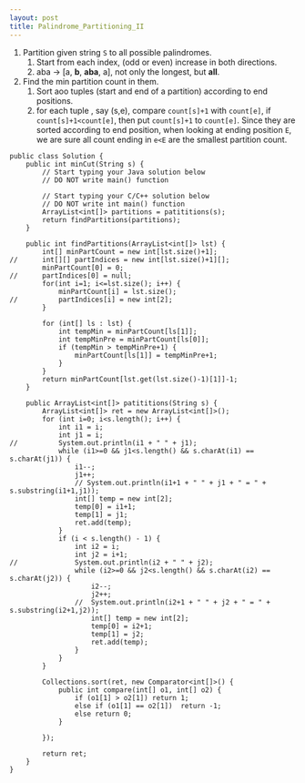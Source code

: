 ```yaml
---
layout: post
title: Palindrome_Partitioning_II
---
```


1. Partition given string `S` to all possible palindromes.
	1. Start from each index, (odd or even) increase in both directions.
	2. aba -> [a, __b__, __aba__, a], not only the longest, but __all__.
2. Find the min partition count in them.
	1. Sort aoo tuples (start and end of a partition) according to end positions.
	2. for each tuple , say (s,e), compare `count[s]+1` with `count[e]`, if `count[s]+1<count[e]`, then put `count[s]+1` to `count[e]`. Since they are sorted according to end position, when looking at ending position `E`, we are sure all count ending in `e<E` are the smallest partition count.
	
```
public class Solution {
    public int minCut(String s) {
        // Start typing your Java solution below
        // DO NOT write main() function
        
        // Start typing your C/C++ solution below
        // DO NOT write int main() function
        ArrayList<int[]> partitions = patititions(s);
        return findPartitions(partitions);
    }
    
    public int findPartitions(ArrayList<int[]> lst) {
		int[] minPartCount = new int[lst.size()+1];
//		int[][] partIndices = new int[lst.size()+1][];
		minPartCount[0] = 0;
//		partIndices[0] = null;
		for(int i=1; i<=lst.size(); i++) {
			minPartCount[i] = lst.size();
//			partIndices[i] = new int[2]; 
		}
		
		for (int[] ls : lst) {
			int tempMin = minPartCount[ls[1]];
			int tempMinPre = minPartCount[ls[0]];
			if (tempMin > tempMinPre+1) {
				minPartCount[ls[1]] = tempMinPre+1;
			}
		}
		return minPartCount[lst.get(lst.size()-1)[1]]-1;
	}
	
	public ArrayList<int[]> patititions(String s) {
		ArrayList<int[]> ret = new ArrayList<int[]>();
		for (int i=0; i<s.length(); i++) {
			int i1 = i;
			int j1 = i;
//			System.out.println(i1 + " " + j1);
			while (i1>=0 && j1<s.length() && s.charAt(i1) == s.charAt(j1)) {
				i1--;
				j1++;
				// System.out.println(i1+1 + " " + j1 + " = " + s.substring(i1+1,j1));
				int[] temp = new int[2];
				temp[0] = i1+1;
				temp[1] = j1;
				ret.add(temp);
			}
			if (i < s.length() - 1) {
				int i2 = i;
				int j2 = i+1;
//				System.out.println(i2 + " " + j2);
				while (i2>=0 && j2<s.length() && s.charAt(i2) == s.charAt(j2)) {
					i2--;
					j2++;
				// 	System.out.println(i2+1 + " " + j2 + " = " + s.substring(i2+1,j2));
					int[] temp = new int[2];
					temp[0] = i2+1;
					temp[1] = j2;
					ret.add(temp);
				}
			}
		}
		
		Collections.sort(ret, new Comparator<int[]>() {
			public int compare(int[] o1, int[] o2) {
				if (o1[1] > o2[1]) return 1;
				else if (o1[1] == o2[1])  return -1;
				else return 0;
			}
			
		});
		
		return ret;
	}
}
```
